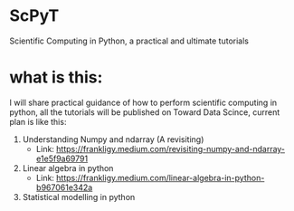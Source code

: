 # ScPyT
Scientific Computing in Python, a practical and ultimate tutorials

# what is this:
I will share practical guidance of how to perform scientific computing in python, all the tutorials will be published on Toward Data Scince, current plan is like this:

1. Understanding Numpy and ndarray (A revisiting)
    * Link: https://frankligy.medium.com/revisiting-numpy-and-ndarray-e1e5f9a69791
2. Linear algebra in python
    * Link: https://frankligy.medium.com/linear-algebra-in-python-b967061e342a
3. Statistical modelling in python

